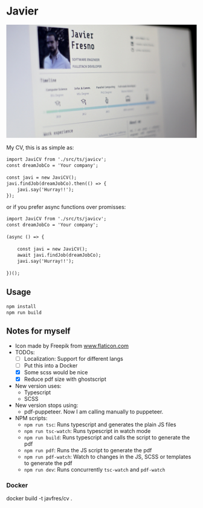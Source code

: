 
# Javier

![My CV photo](/doc/photo_screen_cv.jpg)


My CV, this is as simple as:

```
import JaviCV from './src/ts/javicv';
const dreamJobCo = 'Your company';

const javi = new JaviCV();
javi.findJob(dreamJobCo).then(() => {
    javi.say('Hurray!!');
});

```

or if you prefer async functions over promisses:

```
import JaviCV from './src/ts/javicv';
const dreamJobCo = 'Your company';

(async () => {

    const javi = new JaviCV();
    await javi.findJob(dreamJobCo);
    javi.say('Hurray!!');

})(); 

```


## Usage

```
npm install
npm run build
```


## Notes for myself

* Icon made by Freepik from www.flaticon.com 
* TODOs: 
    * [ ] Localization: Support for different langs
    * [ ] Put this into a Docker
    * [X] Some scss would be nice
    * [X] Reduce pdf size with ghostscript
* New version uses:
    * Typescript
    * SCSS
* New version stops using:
    * pdf-puppeteer. Now I am calling manually to puppeteer.
* NPM scripts:
    * `npm run tsc`: Runs typescript and generates the plain JS files
    * `npm run tsc-watch`: Runs typescript in watch mode
    * `npm run build`: Runs typescript and calls the script to generate the pdf
    * `npm run pdf`: Runs the JS script to generate the pdf
    * `npm run pdf-watch`: Watch to changes in the JS, SCSS or templates to generate the pdf
    * `npm run dev`: Runs concurrently `tsc-watch` and `pdf-watch`


### Docker

docker build -t javfres/cv .
